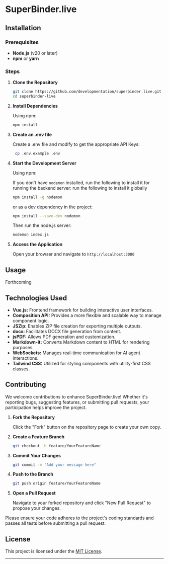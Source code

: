 # SuperBinder.live


## Installation

### Prerequisites

- **Node.js** (v20 or later)
- **npm** or **yarn**

### Steps

1. **Clone the Repository**

   ```bash
   git clone https://github.com/developmentation/superbinder.live.git
   cd superbinder-live
   ```

2. **Install Dependencies**

   Using npm:

   ```bash
   npm install
   ```

3. **Create an .env file**

   Create a .env file and modify to get the appropriate API Keys:

   ```bash
    cp .env.example .env
   ```

4. **Start the Development Server**

   Using npm:

   If you don't have `nodemon` installed, run the following to install it for running the backend server:
   run the following to install it globally
   ```bash
   npm install -g nodemon
   ```

   or as a dev dependency in the project:
   ```bash
   npm install --save-dev nodemon
   ```

   Then run the node.js server:

   ```bash
   nodemon index.js 
   ```

5. **Access the Application**

   Open your browser and navigate to `http://localhost:3000`

## Usage
Forthcoming

## Technologies Used

- **Vue.js:** Frontend framework for building interactive user interfaces.
- **Composition API:** Provides a more flexible and scalable way to manage component logic.
- **JSZip:** Enables ZIP file creation for exporting multiple outputs.
- **docx:** Facilitates DOCX file generation from content.
- **jsPDF:** Allows PDF generation and customization.
- **Markdown-it:** Converts Markdown content to HTML for rendering purposes.
- **WebSockets:** Manages real-time communication for AI agent interactions.
- **Tailwind CSS:** Utilized for styling components with utility-first CSS classes.

## Contributing

We welcome contributions to enhance SuperBinder.live! Whether it's reporting bugs, suggesting features, or submitting pull requests, your participation helps improve the project.

1. **Fork the Repository**

   Click the "Fork" button on the repository page to create your own copy.

2. **Create a Feature Branch**

   ```bash
   git checkout -b feature/YourFeatureName
   ```

3. **Commit Your Changes**

   ```bash
   git commit -m "Add your message here"
   ```

4. **Push to the Branch**

   ```bash
   git push origin feature/YourFeatureName
   ```

5. **Open a Pull Request**

   Navigate to your forked repository and click "New Pull Request" to propose your changes.

Please ensure your code adheres to the project's coding standards and passes all tests before submitting a pull request.

## License

This project is licensed under the [MIT License](https://en.wikipedia.org/wiki/MIT_License).

---
